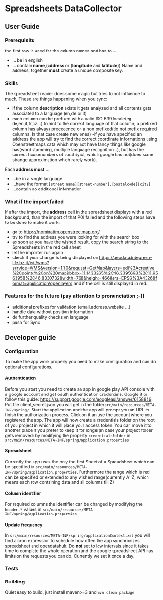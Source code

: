 Spreadsheets DataCollector
======================

## User Guide
### Prerequisits

the first row is used for the column names and has to ...
- ... be in english
- ... contain **name**,(**address** or (**longitude** and **latitude**))
Name and address, together **must** create a unique composite key.

### Skills
The spreadsheet reader does some magic but tries to not influence to much. These are things happening when you sync:
- if the column **description** exists it gets analyzed and all contents gets associated to a language (en,de or it)
- each column can be prefixed with a valid ISO 639 locale(eg. de,en,it,fr,cz...) to hint to the correct language of that column; a prefixed column has always precedence on a non prefixed(do not prefix required columns. In that case create new ones)
-if you have specified an address the app will try to find the correct coordinate informations using Openstreetmaps data which may not have fancy things like google has(word stamming, multiple language recognition...), but has the correct housenumbers of southtyrol, which google has not(does some strange approximation which rarely work). 

Each **address must** ...
- ...be in a single language
- ...have the format `[street-name][street-number],[postalcode][city]`
- ...contain no additional information

### What if the import failed
If after the import, the **address** cell in the spreadsheet displays with a red background, than the import of that POI failed and the following steps have to be done to make it work:
- go to https://nominatim.openstreetmap.org/
- try to find the address you were looking for with the search box
- as soon as you have the wished result, copy the search string to the Spreadsheets in the red cell sheet
- let the importer run again
- check if your change is being displayed on https://geodata.integreen-life.bz.it/edi/wms?service=WMS&version=1.1.0&request=GetMap&layers=edi%3Acreative%20points%20on%20map&bbox=11.1433265%2C46.3395693%2C11.9563958%2C46.8330732&width=768&height=466&srs=EPSG%3A4326&format=application/openlayers
and if the cell is still displayed in red.

### Features for the future (pay attention to pronunciation ;-))
- additional prefixes for validation (email,address,website ...)
- handle data without position information
- do further quality checks on language
- push for Sync

## Developer guide

### Configuration
To make the app work properly you need to make configuration and can do optional configurations.

#### Authentication
Before you start you need to create an app in google play API console with a google account and get oauth authentication credentials. Google it or follow this guide: https://support.google.com/googleapi/answer/6158849.
Put the client_secret.json you will get in the folder`src/main/resources/META-INF/spring/`. Start the application and the app will prompt you an URL to finish the authorization process. Click on it an use the account where you registered the app. The app will now create a credentials folder on the root of you project in which it will place your access token. You can move it to another place if you prefer to keep it for longer(in case your project folder gets removed) by modifying the property `credentialsFolder` in `src/main/resources/META-INF/spring/application.properties`
#### Spreadsheet
Currently the app uses the only the first Sheet of a Spreadsheet which can be specified in `src/main/resources/META-INF/spring/application.properties`. Furthermore the range which is red can be specified or extended to any wished range(currently A1:Z, which means each row containing data and all columns till Z)

#### Column identifier
For required columns the identifier can be changed by modifying the `header.*` values in `src/main/resources/META-INF/spring/application.properties`
#### Update frequency
In `src/main/resources/META-INF/spring/applicationContext.xml` you will find a cron expression to schedule how often the app synchronizes spreadsheet and opendatahub. Do **not** set to low intervals since it takes time to complete the whole operation and the google spreadsheet API has limits on the requests you can do. Currently we set it once a day.
### Tests


### Building
Quiet easy to build, just install maven>=3 and `mvn clean package`
